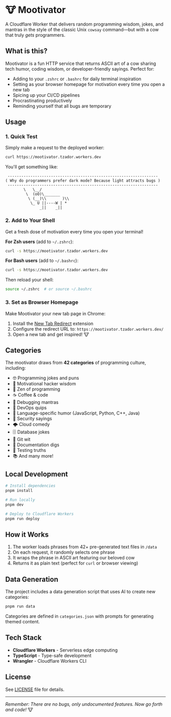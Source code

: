 # 🐮 Mootivator

A Cloudflare Worker that delivers random programming wisdom, jokes, and mantras in the style of the classic Unix `cowsay` command—but with a cow that truly *gets* programmers.

## What is this?

Mootivator is a fun HTTP service that returns ASCII art of a cow sharing tech humor, coding wisdom, or developer-friendly sayings. Perfect for:

- Adding to your `.zshrc` or `.bashrc` for daily terminal inspiration
- Setting as your browser homepage for motivation every time you open a new tab
- Spicing up your CI/CD pipelines
- Procrastinating productively
- Reminding yourself that all bugs are temporary

## Usage

### 1. Quick Test

Simply make a request to the deployed worker:

```bash
curl https://mootivator.tzador.workers.dev
```

You'll get something like:

```
 ------------------------------------------------------------------
( Why do programmers prefer dark mode? Because light attracts bugs )
 ------------------------------------------------------------------
        \   \__/
         \  (oO)\_______
          \ (__)\\       )\\
           \_ U ||----W | *
               _||    _||
```

### 2. Add to Your Shell

Get a fresh dose of motivation every time you open your terminal!

**For Zsh users** (add to `~/.zshrc`):
```bash
curl -s https://mootivator.tzador.workers.dev
```

**For Bash users** (add to `~/.bashrc`):
```bash
curl -s https://mootivator.tzador.workers.dev
```

Then reload your shell:
```bash
source ~/.zshrc  # or source ~/.bashrc
```

### 3. Set as Browser Homepage

Make Mootivator your new tab page in Chrome:

1. Install the [New Tab Redirect](https://chromewebstore.google.com/detail/new-tab-redirect/icpgjfneehieebagbmdbhnlpiopdcmna?pli=1) extension
2. Configure the redirect URL to: `https://mootivator.tzador.workers.dev/`
3. Open a new tab and get inspired! 🐮

## Categories

The mootivator draws from **42 categories** of programming culture, including:

- 🤓 Programming jokes and puns
- 💪 Motivational hacker wisdom
- 🧘 Zen of programming
- ☕ Coffee & code
- 🐛 Debugging mantras
- 🔧 DevOps quips
- 🎯 Language-specific humor (JavaScript, Python, C++, Java)
- 🔐 Security sayings
- 🌩️ Cloud comedy
- 🗄️ Database jokes
- 🔀 Git wit
- 📝 Documentation digs
- 🧪 Testing truths
- 📚 And many more!

## Local Development

```bash
# Install dependencies
pnpm install

# Run locally
pnpm dev

# Deploy to Cloudflare Workers
pnpm run deploy
```

## How it Works

1. The worker loads phrases from 42+ pre-generated text files in `/data`
2. On each request, it randomly selects one phrase
3. It wraps the phrase in ASCII art featuring our beloved cow
4. Returns it as plain text (perfect for `curl` or browser viewing)

## Data Generation

The project includes a data generation script that uses AI to create new categories:

```bash
pnpm run data
```

Categories are defined in `categories.json` with prompts for generating themed content.

## Tech Stack

- **Cloudflare Workers** - Serverless edge computing
- **TypeScript** - Type-safe development
- **Wrangler** - Cloudflare Workers CLI

## License

See [LICENSE](LICENSE) file for details.

---

*Remember: There are no bugs, only undocumented features. Now go forth and code!* 🐮
